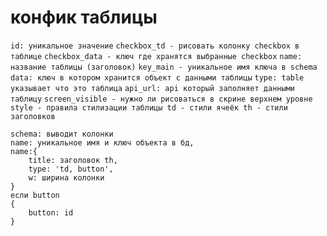 # конфик таблицы
`id: уникальное значение`
`checkbox_td - рисовать колонку checkbox в таблице`
`checkbox_data - ключ где хранятся выбранные checkbox`
`name: название таблицы (заголовок)`
`key_main - уникальное имя ключа в schema`
`data: ключ в котором хранится объект с данными таблицы`
`type: table указывает что это таблица`
`api_url: api который заполняет данными таблицу`
`screen_visible - нужно ли рисоваться в скрине верхнем уровне`
 `style - правила стилизации таблицы
    td - стили ячеёк
    th - стили заголовков
`

 
    schema: выводит колонки  
    name: уникальное имя и ключ объекта в бд,    
    name:{
        title: заголовок th,
        type: 'td, button',
        w: ширина колонки
    }
    если button 
    {
        button: id
    }